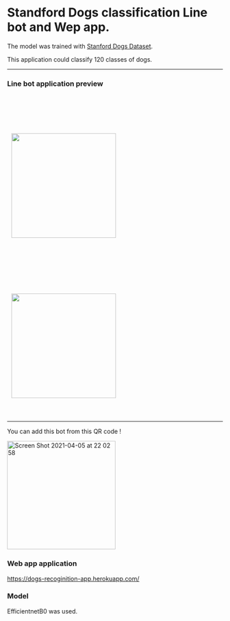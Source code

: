 # Standford Dogs classification Line bot and Wep app.

The model was trained with [Stanford Dogs Dataset](http://vision.stanford.edu/aditya86/ImageNetDogs/).

This application could classify 120 classes of dogs. 
____________________________________________________________________________________________________
### Line bot application preview 
<img src="https://i.imgur.com/BYimwxi.png" width="244" hspace="10" vspace="90"><img src="https://i.imgur.com/G8d17aL.png" width="244" hspace="10" vspace="40">

----------------------------------------------------------------------------------------------------
You can add this bot from this QR code !

<img width="253" alt="Screen Shot 2021-04-05 at 22 02 58" src="https://user-images.githubusercontent.com/22892424/113576884-4fcda680-965b-11eb-8ec9-1915ebdcac6e.png">

### Web app application

https://dogs-recoginition-app.herokuapp.com/


### Model
EfficientnetB0 was used.


